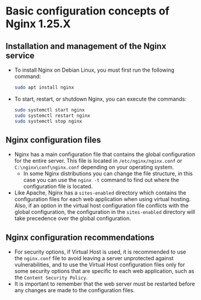 # Basic configuration concepts of Nginx 1.25.X

## Installation and management of the Nginx service

* To install Nginx on Debian Linux, you must first run the following command:

  ```bash
  sudo apt install nginx
  ```

* To start, restart, or shutdown Nginx, you can execute the commands:

  ```bash
  sudo systemctl start nginx
  sudo systemctl restart nginx
  sudo systemctl stop nginx
  ```

## Nginx configuration files

* Nginx has a main configuration file that contains the global configuration for the entire server. This file is located in `/etc/nginx/nginx.conf` or `C:\nginx\conf\nginx.conf` depending on your operating system.
  * In some Nginx distributions you can change the file structure, in this case you can use the `nginx -t` command to find out where the configuration file is located.
* Like Apache, Nginx has a `sites-enabled` directory which contains the configuration files for each web application when using virtual hosting. Also, if an option in the virtual host configuration file conflicts with the global configuration, the configuration in the `sites-enabled` directory will take precedence over the global configuration.

## Nginx configuration recommendations

* For security options, if Virtual Host is used, it is recommended to use the `nginx.conf` file to avoid leaving a server unprotected against vulnerabilities, and to use the Virtual Host configuration files only for some security options that are specific to each web application, such as the `Content Security Policy`.
* It is important to remember that the web server must be restarted before any changes are made to the configuration files.
